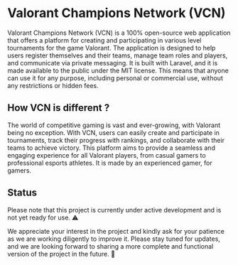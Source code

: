 # Valorant Champions Network (VCN)

Valorant Champions Network (VCN) is a 100% open-source web application that offers a platform for creating and participating in various level tournaments for the game Valorant. The application is designed to help users register themselves and their teams, manage team roles and players, and communicate via private messaging. It is built with Laravel, and it is made available to the public under the MIT license. This means that anyone can use it for any purpose, including personal or commercial use, without any restrictions or hidden fees.

## How VCN is different ?
The world of competitive gaming is vast and ever-growing, with Valorant being no exception. With VCN, users can easily create and participate in tournaments, track their progress with rankings, and collaborate with their teams to achieve victory. This platform aims to provide a seamless and engaging experience for all Valorant players, from casual gamers to professional esports athletes. It is made by an experienced gamer, for gamers. 

## Status
Please note that this project is currently under active development and is not yet ready for use. ⚠️

We appreciate your interest in the project and kindly ask for your patience as we are working diligently to improve it. Please stay tuned for updates, and we are looking forward to sharing a more complete and functional version of the project in the future. 🧡